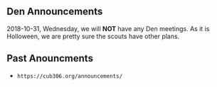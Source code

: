 ## Den Announcements ##
2018-10-31, Wednesday, we will **NOT** have any Den meetings. As it is Holloween, we are pretty sure the scouts have other plans.

## Past Anouncments ##
* `https://cub306.org/announcements/`